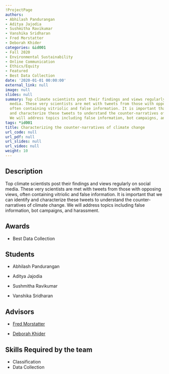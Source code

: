 ```yaml
---
!ProjectPage
authors:
- Abhilash Pandurangan
- Aditya Jajodia
- Sushmitha Ravikumar
- Vanshika Sridharan
- Fred Morstatter
- Deborah Khider
categories: &id001
- Fall 2020
- Environmental Sustainability
- Online Communication
- Ethics/Equity
- Featured
- Best Data Collection
date: '2020-01-01 00:00:00'
external_link: null
image: null
slides: null
summary: Top climate scientists post their findings and views regularly on social
  media. These very scientists are met with tweets from those with opposing views,
  often containing vitriolic and false information. It is important that we can identify
  and characterize these tweets to understand the counter-narratives of climate change.
  We will address topics including false information, bot campaigns, and harassment.
tags: *id001
title: Characterizing the counter-narratives of climate change
url_code: null
url_pdf: null
url_slides: null
url_video: null
weight: 10
---
```

## Description

Top climate scientists post their findings and views regularly on social media. These very scientists are met with tweets from those with opposing views, often containing vitriolic and false information. It is important that we can identify and characterize these tweets to understand the counter-narratives of climate change. We will address topics including false information, bot campaigns, and harassment.



## Awards
* Best Data Collection





## Students

* Abhilash Pandurangan

* Aditya Jajodia

* Sushmitha Ravikumar

* Vanshika Sridharan

## Advisors

* [Fred Morstatter](../../../author/fred-morstatter)

* [Deborah Khider](../../../author/deborah-khider)

## Skills Required by the team


* Classification
* Data Collection